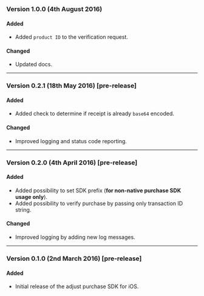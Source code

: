 ### Version 1.0.0 (4th August 2016)
#### Added
- Added `product ID` to the verification request.

#### Changed
- Updated docs.

---

### Version 0.2.1 (18th May 2016) [pre-release]
#### Added
- Added check to determine if receipt is already `base64` encoded.

#### Changed
- Improved logging and status code reporting.

---

### Version 0.2.0 (4th April 2016) [pre-release]
#### Added
- Added possibility to set SDK prefix (**for non-native purchase SDK usage only**).
- Added possibility to verify purchase by passing only transaction ID string.

#### Changed
- Improved logging by adding new log messages.

---

### Version 0.1.0 (2nd March 2016) [pre-release]
#### Added
- Initial release of the adjust purchase SDK for iOS.
